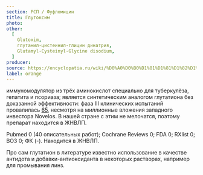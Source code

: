 ```yaml
---
section: РСП / Фуфломицин
title: Глутоксим
photo:
other:
  [
    Glutoxim,
    глутамил-цистеинил-глицин динатрия,
    Glutamyl-Cysteinyl-Glycine disodium,
  ]
producer:
source: https://encyclopatia.ru/wiki/%D0%A0%D0%B0%D1%81%D1%81%D1%82%D1%80%D0%B5%D0%BB%D1%8C%D0%BD%D1%8B%D0%B9_%D1%81%D0%BF%D0%B8%D1%81%D0%BE%D0%BA_%D0%BF%D1%80%D0%B5%D0%BF%D0%B0%D1%80%D0%B0%D1%82%D0%BE%D0%B2
label: orange
---
```


иммуномодулятор из трёх аминокислот специально для туберкулёза, гепатита и псориаза; является синтетическим аналогом глутатиона без доказанной эффективности: фаза III клинических испытаний провалилась [65](http://www.fiercebiotech.com/special-report/top-10-phase-iii-failures-of-2010), несмотря на миллионные вложения западного инвестора Novelos. В нашей стране с этим не мелочатся, поэтому препарат находится в ЖНВЛП.

Pubmed 0 (40 описательных работ); Cochrane Reviews 0; FDA 0; RXlist 0; ВОЗ 0; ФК (-). Находится в ЖНВЛП.

Про сам глутатион в литературе известно использование в качестве антидота и добавки-антиоксиданта в некоторых растворах, например для промывания линз.
